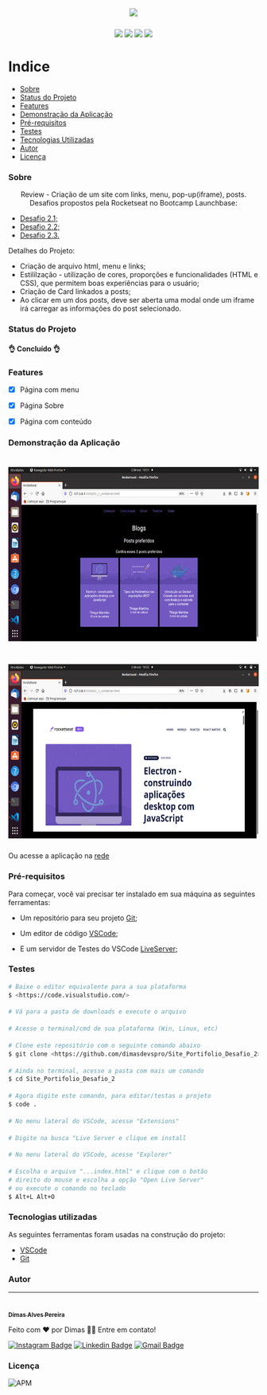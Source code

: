 <h1 align="center"><img src="https://github.com/dimasdevspro/reviewFrontEnd/blob/master/LogoReviewFrontEnd.gif" height="150" weigth="150"></h1>

<p align="center"><img src="https://img.shields.io/badge/<HTML>-<green>"> <img src="https://img.shields.io/badge/<CSS>-<green>"> <img src="https://img.shields.io/badge/<Javascript>-<green>"> <img src="https://img.shields.io/badge/<NodeJs>-<green>"></p>

<h1 align="center>ReviewFrontEnd</h1>

# Indice

- [Sobre](#-sobre)
- [Status do Projeto](#-status-do-projeto)
- [Features](#-features)
- [Demonstração da Aplicação](#-demonstração-da-aplicação)
- [Pré-requisitos](#-pré-requisitos)
- [Testes](#-testes)
- [Tecnologias Utilizadas](#-tecnologias-utilizadas)
- [Autor](#-autor)
- [Licença](#-licença)


### Sobre

<p align="center">Review - Criação de um site com links, menu, pop-up(iframe), posts. Desafios propostos pela Rocketseat no Bootcamp Launchbase:</p>
<ul >
 <li><a href="https://github.com/rocketseat-education/bootcamp-launchbase-desafios-02/blob/master/desafios/02-1-primeiro-html.md" target="_blank">Desafio 2.1;</a></li>
 <li><a href="https://github.com/rocketseat-education/bootcamp-launchbase-desafios-02/blob/master/desafios/02-2-pagina-descricao.md">Desafio 2.2;</a></li>
<li><a href="https://github.com/rocketseat-education/bootcamp-launchbase-desafios-02/blob/master/desafios/02-3-pagina-cursos-e-iframe.md" target="_blank">Desafio 2.3.</a></li>
</ul>
<p>Detalhes do Projeto:</p>
<ul>
 <li>Criação de arquivo html, menu e links;</li>
 <li>Estililzação - utilização de cores, proporções e funcionalidades (HTML e CSS), que permitem boas experiências para o usuário;</li>
 <li>Criação de Card linkados a posts;</li>
 <li>Ao clicar em um dos posts, deve ser aberta uma modal onde um iframe irá carregar as informações do post selecionado.</li>
</ul>


### Status do Projeto

<h4> 
	👌 Concluído 👌
</h4>


### Features

- [x] Página com menu
- [x] Página Sobre
- [x] Página com conteúdo


### Demonstração da Aplicação

<h1 align="center"><img src="https://github.com/dimasdevspro/Site_Portifolio_Desafio_2/blob/main/site_apli_p1_1.png" height="350" weigth="350"></h1>

<h1 align="center"><img src="https://github.com/dimasdevspro/Site_Portifolio_Desafio_2/blob/main/site_apli_p1_2.png" height="350" weigth="350"></h1>

Ou acesse a aplicação na <a href="https://dimasdevspro.github.io/Projeto%201%20-%20Portfolio/d2_1_index.html" target="_blank">rede</a>


### Pré-requisitos

Para começar, você vai precisar ter instalado em sua máquina as seguintes ferramentas:

- Um repositório para seu projeto [Git](https://git-scm.com);

- Um editor de código [VSCode](https://code.visualstudio.com/);

- E um servidor de Testes do VSCode [LiveServer](https://ritwickdey.github.io/vscode-live-server/);


### Testes


```bash
# Baixe o editor equivalente para a sua plataforma
$ <https://code.visualstudio.com/>

# Vá para a pasta de downloads e execute o arquivo

# Acesse o terminal/cmd de sua plataforma (Win, Linux, etc)

# Clone este repositório com o seguinte comando abaixo
$ git clone <https://github.com/dimasdevspro/Site_Portifolio_Desafio_2>

# Ainda no terminal, acesse a pasta com mais um comando
$ cd Site_Portifolio_Desafio_2

# Agora digite este comando, para editar/testas o projeto
$ code .

# No menu lateral do VSCode, acesse "Extensions"

# Digite na busca "Live Server e clique em install

# No menu lateral do VSCode, acesse "Explorer"

# Escolha o arquivo "...index.html" e clique com o botão
# direito do mouse e escolha a opção "Open Live Server"
# ou execute o comando no teclado
$ Alt+L Alt+O

```


### Tecnologias utilizadas

As seguintes ferramentas foram usadas na construção do projeto:

- [VSCode](https://code.visualstudio.com/)
- [Git](https://git-scm.com)


### Autor

---

<a href="https://github.com/dimasdevspro">
 <img style="border-radius: 50%;" src="https://avatars1.githubusercontent.com/u/53888623?s=460&u=3c88fc42c7a0dc90293f9480a4288bf2f6a09396&v=4" width="100px;" alt=""/>
 <br />
 <sub><b>Dimas Alves Pereira</b></sub></a> <a href="https://github.com/dimasdevspro" title="Github"></a>


Feito com ❤️ por Dimas 👋🏽 Entre em contato!

[![Instagram Badge](https://img.shields.io/badge/-@dimasdevspro-f09433?style=flat-square&labelColor=f09433&logo=instagram&logoColor=white&link=https://www.instagram.com/dimasdevspro/)](https://www.instagram.com/dimasdevspro/) [![Linkedin Badge](https://img.shields.io/badge/-Dimas-blue?style=flat-square&logo=Linkedin&logoColor=white&link=https://www.linkedin.com/in/dimas_apereira/)](https://www.linkedin.com/in/dimas-apereira/) 
[![Gmail Badge](https://img.shields.io/badge/-dimasdevspro@gmail.com-c14438?style=flat-square&logo=Gmail&logoColor=white&link=mailto:dimasdevspro@gmail.com)](mailto:dimasdevspro@gmail.com)


### Licença

<img alt="APM" src="https://img.shields.io/apm/l/vim-mode">

